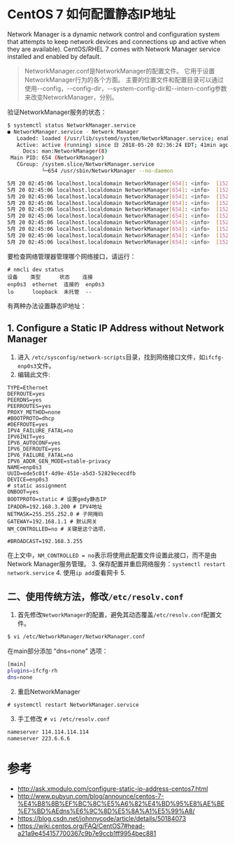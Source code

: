 # CentOS 7 如何配置静态IP地址

Network Manager is a dynamic network control and configuration system that attempts to keep network devices and connections up and active when they are available). CentOS/RHEL 7 comes with Network Manager service installed and enabled by default.

> NetworkManager.conf是NetworkManager的配置文件。 它用于设置NetworkManager行为的各个方面。 主要的位置文件和配置目录可以通过使用--config，--config-dir，--system-config-dir和--intern-config参数来改变NetworkManager，分别。

验证NetworkManager服务的状态：

```bash
$ systemctl status NetworkManager.service
● NetworkManager.service - Network Manager
   Loaded: loaded (/usr/lib/systemd/system/NetworkManager.service; enabled; vendor preset: enabled)
   Active: active (running) since 日 2018-05-20 02:36:24 EDT; 41min ago
     Docs: man:NetworkManager(8)
 Main PID: 654 (NetworkManager)
   CGroup: /system.slice/NetworkManager.service
           └─654 /usr/sbin/NetworkManager --no-daemon

5月 20 02:45:06 localhost.localdomain NetworkManager[654]: <info>  [1526798706.7498] manager: NetworkManager state is now CONNECTING
5月 20 02:45:06 localhost.localdomain NetworkManager[654]: <info>  [1526798706.7500] device (enp0s3): state change: prepare -> config (reason 'none') [40 50 0]
5月 20 02:45:06 localhost.localdomain NetworkManager[654]: <info>  [1526798706.7685] device (enp0s3): state change: config -> ip-config (reason 'none') [50 70 0]
5月 20 02:45:06 localhost.localdomain NetworkManager[654]: <info>  [1526798706.7757] device (enp0s3): state change: ip-config -> ip-check (reason 'none') [70 80 0]
5月 20 02:45:06 localhost.localdomain NetworkManager[654]: <info>  [1526798706.7763] device (enp0s3): state change: ip-check -> secondaries (reason 'none') [80 90 0]
5月 20 02:45:06 localhost.localdomain NetworkManager[654]: <info>  [1526798706.7765] device (enp0s3): state change: secondaries -> activated (reason 'none') [90 100 0]
5月 20 02:45:06 localhost.localdomain NetworkManager[654]: <info>  [1526798706.7766] manager: NetworkManager state is now CONNECTED_LOCAL
5月 20 02:45:06 localhost.localdomain NetworkManager[654]: <info>  [1526798706.7832] manager: NetworkManager state is now CONNECTED_GLOBAL
5月 20 02:45:06 localhost.localdomain NetworkManager[654]: <info>  [1526798706.7833] policy: set 'enp0s3' (enp0s3) as default for IPv4 routing and DNS
5月 20 02:45:06 localhost.localdomain NetworkManager[654]: <info>  [1526798706.7834] device (enp0s3): Activation: successful, device activated.
```

要检查网络管理器管理哪个网络接口，请运行：

```
# nmcli dev status
设备    类型      状态    连接
enp0s3  ethernet  连接的  enp0s3
lo      loopback  未托管  --
```

有两种办法设置静态IP地址：

## 1. Configure a Static IP Address without Network Manager

1. 进入 `/etc/sysconfig/network-scripts`目录，找到网络接口文件，如`ifcfg-enp0s3`文件。
2. 编辑此文件:

```
TYPE=Ethernet
DEFROUTE=yes
PEERDNS=yes
PEERROUTES=yes
PROXY_METHOD=none
#BOOTPROTO=dhcp
#DEFROUTE=yes
IPV4_FAILURE_FATAL=no
IPV6INIT=yes
IPV6_AUTOCONF=yes
IPV6_DEFROUTE=yes
IPV6_FAILURE_FATAL=no
IPV6_ADDR_GEN_MODE=stable-privacy
NAME=enp0s3
UUID=ede5c01f-4d9e-451e-a5d3-52829ececdfb
DEVICE=enp0s3
# static assignment
ONBOOT=yes
BOOTPROTO=static # 设置gedy静态IP
IPADDR=192.168.3.200 # IPV4地址
NETMASK=255.255.252.0 # 子网掩码
GATEWAY=192.168.1.1 # 默认网关
NM_CONTROLLED=no # 关键是这个选项，

#BROADCAST=192.168.3.255
```
在上文中，`NM_CONTROLLED = no`表示将使用此配置文件设置此接口，而不是由Network Manager服务管理。
3. 保存配置并重启网络服务：`systemctl restart network.service`
4. 使用`ip add`查看网卡
5. 

## 二、使用传统方法，修改`/etc/resolv.conf`

1. 首先修改`NetworkManager`的配置，避免其动态覆盖`/etc/resolv.conf`配置文件。

```bash
$ vi /etc/NetworkManager/NetworkManager.conf

```

在main部分添加 “dns=none” 选项：

```bash
[main]
plugins=ifcfg-rh
dns=none
```

2. 重启NetworkManager

```
# systemctl restart NetworkManager.service
```
3. 手工修改 `# vi /etc/resolv.conf`

```bash
nameserver 114.114.114.114
nameserver 223.6.6.6
```


# 参考
* http://ask.xmodulo.com/configure-static-ip-address-centos7.html
* http://www.pubyun.com/blog/announce/centos-7-%E4%B8%8B%EF%BC%8C%E5%A6%82%E4%BD%95%E8%AE%BE%E7%BD%AEdns%E6%9C%8D%E5%8A%A1%E5%99%A8/
* https://blog.csdn.net/johnnycode/article/details/50184073
* https://wiki.centos.org/FAQ/CentOS7#head-a21a9e454157700367c9b7e9ccb1ff9954bec881